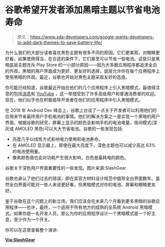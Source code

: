 # 谷歌希望开发者添加黑暗主题以节省电池寿命

> 原文：<https://www.xda-developers.com/google-wants-developers-to-add-dark-themes-to-save-battery-life/>

为什么我们的大部分读者喜欢黑色主题有很多不同的原因。它们更美观，对眼睛更好看，如果使用得当，在合适的条件下，它们甚至可以节省一些电池。这些只是黑暗底层主题充斥 Play Store 的一小部分原因——因为大多数应用程序都追求全白的外观，黑暗的用户界面成为更好、更友好的选择，底层允许你在每个应用程序上使用黑暗的外观。最近，谷歌也开始对黑色主题采取友好的态度。

你可能已经知道，谷歌最近开始在他们的几个应用程序上引入黑暗模式，最值得注意的包括[消息](https://www.xda-developers.com/android-messages-redesign-dark-mode/)和 [YouTube](https://www.xda-developers.com/youtube-dark-mode-android-roll-out/) ，这一举措受到了许多高级用户和普通消费者的欢迎。现在，他们似乎也在积极倡导开发者在他们的应用程序中引入黑暗模式。

在 2018 年 Android Dev 峰会上，谷歌上台谈了一点关于开发者可以利用他们的应用来节省最终用户手机电池的事情。他们的解决方案之一是实现一个黑暗的用户界面。根据谷歌的研究，屏幕上显示的颜色会影响手机的电池电量，夜间模式(深灰或 AMOLED 黑色)可以大大节省电池。谷歌的一些发现包括:

*   亮度几乎以线性方式影响电力使用和电池寿命。
*   在 AMOLED 显示器上，即使在最大亮度下，深色主题也可以减少高达 63%的电池使用量。
*   像素颜色值也会对功耗产生很大影响，白色是最耗电的颜色。

谷歌关于深色用户界面重要性的一些发现。图片来源:SlashGear

谷歌也承认了他们过去的错误，即在其官方材料设计规范中倡导全白界面数年。虽然全白界面可能对一些人来说更好看，但黑暗模式对你的电池、屏幕和眼睛更友好。

鉴于谷歌在这个问题上的新立场，我们应该会在未来几个月看到更多黑暗的谷歌应用程序——也许，最终，一个适用于所有地方的成熟的全系统 Android 黑暗模式。如果你是一名开发人员，那么为你的应用程序设计一个黑暗模式是一个好主意，至少作为一个开关。

你可以在这里查看整个演讲:

[**Via:SlashGear**](https://www.slashgear.com/googles-big-android-battery-oops-and-future-dark-modes-08553037/)